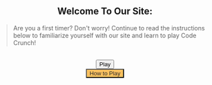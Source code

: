 <style>
    #howto-popup{
        text-align: center;
        visibility: hidden;
    }

    #how-to-text{
        text-align: left;
    }

    .play-container{
        text-align: center;
    }

    .howto-container{
        text-align: center;
    }

    #closing-gamestart{
        background-color: rgb(223, 109, 109);
        visibility: hidden;
    }

    #howto-button{
        background-color: #FCC05F;
        color: rgb(43, 41, 41);
        
    }
</style>

<div class="play-container">
    <h2>Welcome To Our Site:</h2>
    <blockquote id = "how-to-text">Are you a first timer? Don't worry! Continue to read the instructions below to familiarize yourself with our site and learn to play Code Crunch!</blockquote>
    <br><button type="submit" class="howto-button">Play</button>
</div>

<div class="howto-container">
    <button type="submit" id="howto-button">How to Play</button>
    <div class="howto-popup" id="howto-popup">
        <h2>Instructions for playing code crunch.</h2>
        <blockquote id = "how-to-text">
            - Navigate to the login page, then login with your email and make a password. 
            - Then, come back to this "Game" bar.
            - Click "start!" Now a thirty second clock will begin. 
            - Click on a card to turn it over.
            - Match the rest before the time runs out!
        </blockquote>
        <br><button type="button" id="closing-gamestart">Close</button>
    </div>
</div>
<script>
    var howtobutton = document.getElementById("howto-button");
    var closing = document.getElementById("closing-gamestart");
    howtobutton.onclick = function() {
        howtobutton.style.visibility = "hidden";
        document.getElementById("howto-popup").style.visibility = "visible";
        closing.style.visibility = "visible";
    }
    closing.onclick = function() {
        document.getElementById("howto-popup").style.visibility = "hidden";
        howtobutton.style.visibility = "visible";
        closing.style.visibility = "hidden";
    }
</script>
